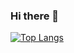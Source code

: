 ### Hi there 👋

[![Top Langs](https://github-readme-stats.vercel.app/api?username=eczemuth&theme=algolia&show_icons=true)](https://github.com/eczemuth)
